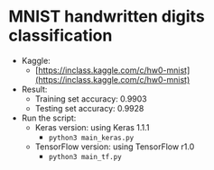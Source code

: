# MNIST handwritten digits classification
- Kaggle:
	- [https://inclass.kaggle.com/c/hw0-mnist](https://inclass.kaggle.com/c/hw0-mnist)
- Result:
	- Training set accuracy: 0.9903
	- Testing set accuracy: 0.9928
- Run the script:
	- Keras version: using Keras 1.1.1 
		- `python3 main_keras.py`
	- TensorFlow version: using TensorFlow r1.0
		- `python3 main_tf.py`

